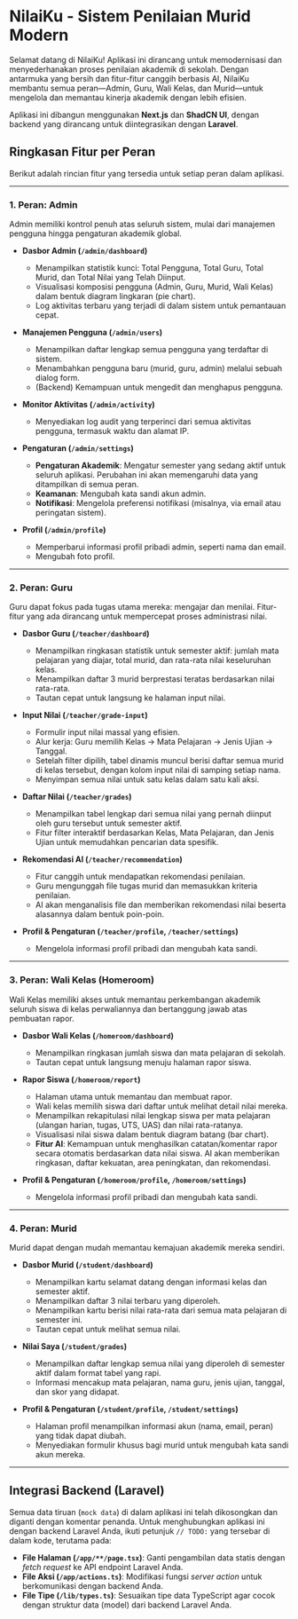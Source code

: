 # NilaiKu - Sistem Penilaian Murid Modern

Selamat datang di NilaiKu! Aplikasi ini dirancang untuk memodernisasi dan menyederhanakan proses penilaian akademik di sekolah. Dengan antarmuka yang bersih dan fitur-fitur canggih berbasis AI, NilaiKu membantu semua peran—Admin, Guru, Wali Kelas, dan Murid—untuk mengelola dan memantau kinerja akademik dengan lebih efisien.

Aplikasi ini dibangun menggunakan **Next.js** dan **ShadCN UI**, dengan backend yang dirancang untuk diintegrasikan dengan **Laravel**.

## Ringkasan Fitur per Peran

Berikut adalah rincian fitur yang tersedia untuk setiap peran dalam aplikasi.

---

### 1. Peran: Admin

Admin memiliki kontrol penuh atas seluruh sistem, mulai dari manajemen pengguna hingga pengaturan akademik global.

-   **Dasbor Admin (`/admin/dashboard`)**
    -   Menampilkan statistik kunci: Total Pengguna, Total Guru, Total Murid, dan Total Nilai yang Telah Diinput.
    -   Visualisasi komposisi pengguna (Admin, Guru, Murid, Wali Kelas) dalam bentuk diagram lingkaran (pie chart).
    -   Log aktivitas terbaru yang terjadi di dalam sistem untuk pemantauan cepat.

-   **Manajemen Pengguna (`/admin/users`)**
    -   Menampilkan daftar lengkap semua pengguna yang terdaftar di sistem.
    -   Menambahkan pengguna baru (murid, guru, admin) melalui sebuah dialog form.
    -   (Backend) Kemampuan untuk mengedit dan menghapus pengguna.

-   **Monitor Aktivitas (`/admin/activity`)**
    -   Menyediakan log audit yang terperinci dari semua aktivitas pengguna, termasuk waktu dan alamat IP.

-   **Pengaturan (`/admin/settings`)**
    -   **Pengaturan Akademik**: Mengatur semester yang sedang aktif untuk seluruh aplikasi. Perubahan ini akan memengaruhi data yang ditampilkan di semua peran.
    -   **Keamanan**: Mengubah kata sandi akun admin.
    -   **Notifikasi**: Mengelola preferensi notifikasi (misalnya, via email atau peringatan sistem).

-   **Profil (`/admin/profile`)**
    -   Memperbarui informasi profil pribadi admin, seperti nama dan email.
    -   Mengubah foto profil.

---

### 2. Peran: Guru

Guru dapat fokus pada tugas utama mereka: mengajar dan menilai. Fitur-fitur yang ada dirancang untuk mempercepat proses administrasi nilai.

-   **Dasbor Guru (`/teacher/dashboard`)**
    -   Menampilkan ringkasan statistik untuk semester aktif: jumlah mata pelajaran yang diajar, total murid, dan rata-rata nilai keseluruhan kelas.
    -   Menampilkan daftar 3 murid berprestasi teratas berdasarkan nilai rata-rata.
    -   Tautan cepat untuk langsung ke halaman input nilai.

-   **Input Nilai (`/teacher/grade-input`)**
    -   Formulir input nilai massal yang efisien.
    -   Alur kerja: Guru memilih Kelas -> Mata Pelajaran -> Jenis Ujian -> Tanggal.
    -   Setelah filter dipilih, tabel dinamis muncul berisi daftar semua murid di kelas tersebut, dengan kolom input nilai di samping setiap nama.
    -   Menyimpan semua nilai untuk satu kelas dalam satu kali aksi.

-   **Daftar Nilai (`/teacher/grades`)**
    -   Menampilkan tabel lengkap dari semua nilai yang pernah diinput oleh guru tersebut untuk semester aktif.
    -   Fitur filter interaktif berdasarkan Kelas, Mata Pelajaran, dan Jenis Ujian untuk memudahkan pencarian data spesifik.

-   **Rekomendasi AI (`/teacher/recommendation`)**
    -   Fitur canggih untuk mendapatkan rekomendasi penilaian.
    -   Guru mengunggah file tugas murid dan memasukkan kriteria penilaian.
    -   AI akan menganalisis file dan memberikan rekomendasi nilai beserta alasannya dalam bentuk poin-poin.

-   **Profil & Pengaturan (`/teacher/profile`, `/teacher/settings`)**
    -   Mengelola informasi profil pribadi dan mengubah kata sandi.

---

### 3. Peran: Wali Kelas (Homeroom)

Wali Kelas memiliki akses untuk memantau perkembangan akademik seluruh siswa di kelas perwaliannya dan bertanggung jawab atas pembuatan rapor.

-   **Dasbor Wali Kelas (`/homeroom/dashboard`)**
    -   Menampilkan ringkasan jumlah siswa dan mata pelajaran di sekolah.
    -   Tautan cepat untuk langsung menuju halaman rapor siswa.

-   **Rapor Siswa (`/homeroom/report`)**
    -   Halaman utama untuk memantau dan membuat rapor.
    -   Wali kelas memilih siswa dari daftar untuk melihat detail nilai mereka.
    -   Menampilkan rekapitulasi nilai lengkap siswa per mata pelajaran (ulangan harian, tugas, UTS, UAS) dan nilai rata-ratanya.
    -   Visualisasi nilai siswa dalam bentuk diagram batang (bar chart).
    -   **Fitur AI**: Kemampuan untuk menghasilkan catatan/komentar rapor secara otomatis berdasarkan data nilai siswa. AI akan memberikan ringkasan, daftar kekuatan, area peningkatan, dan rekomendasi.

-   **Profil & Pengaturan (`/homeroom/profile`, `/homeroom/settings`)**
    -   Mengelola informasi profil pribadi dan mengubah kata sandi.

---

### 4. Peran: Murid

Murid dapat dengan mudah memantau kemajuan akademik mereka sendiri.

-   **Dasbor Murid (`/student/dashboard`)**
    -   Menampilkan kartu selamat datang dengan informasi kelas dan semester aktif.
    -   Menampilkan daftar 3 nilai terbaru yang diperoleh.
    -   Menampilkan kartu berisi nilai rata-rata dari semua mata pelajaran di semester ini.
    -   Tautan cepat untuk melihat semua nilai.

-   **Nilai Saya (`/student/grades`)**
    -   Menampilkan daftar lengkap semua nilai yang diperoleh di semester aktif dalam format tabel yang rapi.
    -   Informasi mencakup mata pelajaran, nama guru, jenis ujian, tanggal, dan skor yang didapat.

-   **Profil & Pengaturan (`/student/profile`, `/student/settings`)**
    -   Halaman profil menampilkan informasi akun (nama, email, peran) yang tidak dapat diubah.
    -   Menyediakan formulir khusus bagi murid untuk mengubah kata sandi akun mereka.
---

## Integrasi Backend (Laravel)

Semua data tiruan (`mock data`) di dalam aplikasi ini telah dikosongkan dan diganti dengan komentar penanda. Untuk menghubungkan aplikasi ini dengan backend Laravel Anda, ikuti petunjuk `// TODO:` yang tersebar di dalam kode, terutama pada:

-   **File Halaman (`/app/**/page.tsx`)**: Ganti pengambilan data statis dengan *fetch request* ke API endpoint Laravel Anda.
-   **File Aksi (`/app/actions.ts`)**: Modifikasi fungsi *server action* untuk berkomunikasi dengan backend Anda.
-   **File Tipe (`/lib/types.ts`)**: Sesuaikan tipe data TypeScript agar cocok dengan struktur data (model) dari backend Laravel Anda.
